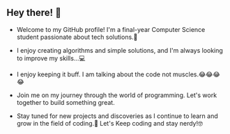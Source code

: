 ## Hey there! 👋

- Welcome to my GitHub profile! I'm a final-year Computer Science student passionate about tech solutions.🚀

- I enjoy creating algorithms and simple solutions, and I'm always looking to improve my skills...💻
- I enjoy keeping it buff. I am talking about the code not muscles.😂😂😂😂

- Join me on my journey through the world of programming. Let's work together to build something great.

- Stay tuned for new projects and discoveries as I continue to learn and grow in the field of coding.🔮 Let's Keep coding and stay nerdy!🤓
